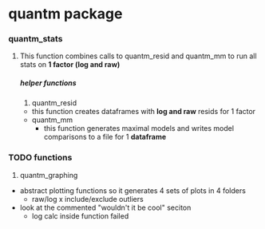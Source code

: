 # quantm package
### quantm_stats
1. This function combines calls to quantm_resid and quantm_mm to run all stats on **1 factor (log and raw)**

   ##### helper functions
   1. quantm_resid
     * this function creates dataframes with **log and raw** resids for 1 factor 
   * quantm_mm
     * this function generates maximal models and writes model comparisons to a file for 1 **dataframe** 

### TODO functions
1. quantm_graphing
  * abstract plotting functions so it generates 4 sets of plots in 4 folders
    * raw/log x include/exclude outliers
  * look at the commented "wouldn't it be cool" seciton
    * log calc inside function failed 
